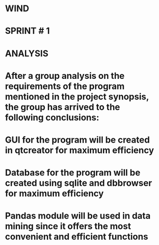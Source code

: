 # WIND

# SPRINT # 1
# ANALYSIS
# After a group analysis on the requirements of the program mentioned in the project synopsis, the group has arrived to the following conclusions:
# GUI for the program will be created in qtcreator for maximum efficiency
# Database for the program will be created using sqlite and dbbrowser for maximum efficiency
# Pandas module will be used in data mining since it offers the most convenient and efficient functions
